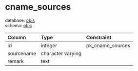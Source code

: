 # cname_sources
database: [obis](../)  
schema: [obis](obis)  

|Column|Type|Constraint|
|:---|:---|:---|
|id|integer|pk_cname_sources |
|sourcename|character varying||
|remark|text||
